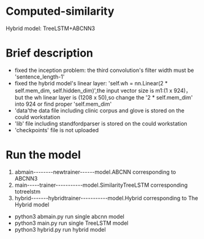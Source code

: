 # Computed-similarity
Hybrid model: TreeLSTM+ABCNN3
# Brief description
- fixed the inception problem: the third convolution's filter width must be 'sentence_length-1'
- fixed the hybrid model's linear layer: 'self.wh = nn.Linear(2 * self.mem_dim, self.hidden_dim)',the input vector size is m1:(1 x 924)，but the wh linear layer is (1208 x 50),so change the '2 * self.mem_dim' into 924 or find proper 'self.mem_dim'
- 'data'the data file including clinic corpus and glove is stored on the could workstation
- 'lib' file including standfordparser is stored on the could workstation
- 'checkpoints' file is not uploaded
# Run the model
1. abmain--------newtrainer------model.ABCNN corresponding to ABCNN3
2. main-----trainer-----------model.SimilarityTreeLSTM corresponding totreelstm
3. hybrid-------hybridtrainer-----------model.Hybrid corresponding to The Hybrid model

- python3 abmain.py   run single abcnn model
- python3 main.py  run single TreeLSTM model
- python3 hybrid.py run hybrid model

